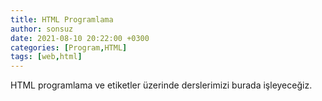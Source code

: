 ```yaml
---
title: HTML Programlama
author: sonsuz
date: 2021-08-10 20:22:00 +0300
categories: [Program,HTML]
tags: [web,html]
---
```


HTML programlama ve etiketler üzerinde derslerimizi burada işleyeceğiz.
